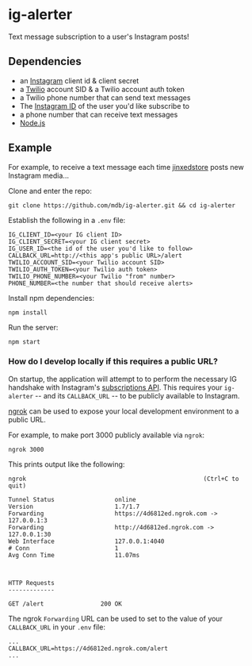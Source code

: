 # ig-alerter

Text message subscription to a user's Instagram posts!

## Dependencies

* an [Instagram](https://www.instagram.com/developer/clients/manage/) client id & client secret
* a [Twilio](https://www.twilio.com/) account SID & a Twilio account auth token
* a Twilio phone number that can send text messages
* The [Instagram ID](http://jelled.com/instagram/lookup-user-id) of the user you'd like subscribe to
* a phone number that can receive text messages
* [Node.js](https://nodejs.org/en/)

## Example

For example, to receive a text message each time [jinxedstore](https://www.instagram.com/jinxedstore/) posts new Instagram media...

Clone and enter the repo:

```
git clone https://github.com/mdb/ig-alerter.git && cd ig-alerter
```

Establish the following in a `.env` file:

```
IG_CLIENT_ID=<your IG client ID>
IG_CLIENT_SECRET=<your IG client secret>
IG_USER_ID=<the id of the user you'd like to follow>
CALLBACK_URL=http://<this app's public URL>/alert
TWILIO_ACCOUNT_SID=<your Twilio account SID>
TWILIO_AUTH_TOKEN=<your Twilio auth token>
TWILIO_PHONE_NUMBER=<your Twilio "from" number>
PHONE_NUMBER=<the number that should receive alerts>
```

Install npm dependencies:

```
npm install
```

Run the server:

```
npm start
```

### How do I develop locally if this requires a public URL?

On startup, the application will attempt to to perform the necessary
IG handshake with Instagram's [subscriptions API](https://www.instagram.com/developer/subscriptions/).
This requires your `ig-alerter` -- and its `CALLBACK_URL` -- to be publicly available to Instagram.

[ngrok](https://ngrok.com/) can be used to expose your local development environment to a public URL.

For example, to make port 3000 publicly available via `ngrok`:

```
ngrok 3000
```

This prints output like the following:

```
ngrok                                                  (Ctrl+C to quit)

Tunnel Status                 online
Version                       1.7/1.7
Forwarding                    https://4d6812ed.ngrok.com -> 127.0.0.1:3
Forwarding                    http://4d6812ed.ngrok.com -> 127.0.0.1:30
Web Interface                 127.0.0.1:4040
# Conn                        1
Avg Conn Time                 11.07ms



HTTP Requests
-------------

GET /alert                200 OK
```

The ngrok `Forwarding` URL can be used to set to the value of your `CALLBACK_URL` in your `.env` file:

```
...
CALLBACK_URL=https://4d6812ed.ngrok.com/alert
...
```
